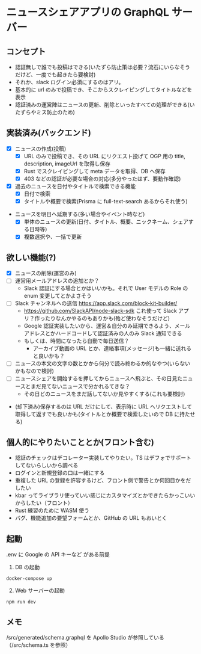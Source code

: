 # ニュースシェアアプリの GraphQL サーバー

## コンセプト

- 認証無しで誰でも投稿はできる(いたずら防止策は必要？流石にいらなそうだけど、一度でも起きたら要検討)
- それか、slack ログイン必須にするのはアリ。
- 基本的に url のみで投稿でき、そこからスクレイピングしてタイトルなどを表示
- 認証済みの運営陣はニュースの更新、削除といったすべての処理ができる(いたずらやミス防止のため)

## 実装済み(バックエンド)

- [x] ニュースの作成(投稿)
  - [x] URL のみで投稿でき、その URL にリクエスト投げて OGP 用の title, description, imageUrl を取得し保存
  - [x] Rust でスクレイピングして meta データを取得、DB へ保存
  - [x] 403 などの認証が必要な場合の対応(多分やったはず、要動作確認)
- [x] 過去のニュースを日付やタイトルで検索できる機能
  - [x] 日付で検索
  - [x] タイトルや概要で検索(Prisma に full-text-search あるからそれ使う)
- ニュースを明日へ延期する(多い場合やイベント時など)
  - [x] 単体のニュースの更新(日付、タイトル、概要、ニックネーム、シェアする日時等)
  - [x] 複数選択や、一括で更新

## 欲しい機能(?)

- [x] ニュースの削除(運営のみ)
- [ ] 運営用メールアドレスの追加とか？
  - Slack 認証にする場合とかはいいかも。それで User モデルの Role の enum 変更してとかよさそう
- [ ] Slack チャンネルへの送信 https://app.slack.com/block-kit-builder/
  - https://github.com/SlackAPI/node-slack-sdk これ使って Slack アプリ？作ったりなんかやるのもありかも(殆ど使わなそうだけど)
  - Google 認証実装したいから、運営＆自分のみ延期できるよう、メールアドレスとかハードコードして認証済みの人のみ Slack 通知できる
  - もしくは、時間になったら自動で毎日送信？
    - アーカイブ動画の URL とか、連絡事項(メッセージ)も一緒に送れると良いかも？
- [ ] ニュースの本文の文字の数とかから何分で読み終わるか的なやつ(いらないかもなので検討)
- [ ] ニュースシェアを開始するを押してからニュースへ飛ぶと、その日見たニュースとまだ見てないニュースで分かれるてきな？
  - その日どのニュースをまだ話してないか見やすくする(これも要検討)
- (却下済み)保存するのは URL だけにして、表示時に URL へリクエストして取得して返すでも良いかも(タイトルとか概要で検索したいので DB に持たせる)

<!-- - サロンのカレンダーを取り込んで自動で延期？でもそうするとカレンダーの信用性とか色々必要になってくる -->
<!-- - 別でサロンのカレンダーアプリ的なの会っても面白いかも。カレンダーつくれて Slack に投稿もできる -->

## 個人的にやりたいこととか(フロント含む)

- 認証のチェックはデコレーター実装してやりたい。TS はデフォでサポートしてないらしいから調べる
- ログインと新規登録の口は一緒にする
- 重複した URL の登録を許容するけど、フロント側で警告とか何回目かをだしたい
- kbar ってライブラリ使っていい感じにカスタマイズとかできたらかっこいいからしたい（フロント）
- Rust 練習のために WASM 使う
- バグ、機能追加の要望フォームとか、GitHub の URL もおいとく

## 起動

.env に Google の API キーなど がある前提

1. DB の起動

```bash:terminal
docker-compose up
```

2. Web サーバーの起動

```bash:terminal
npm run dev
```

## メモ

/src/generated/schema.graphql を Apollo Studio が参照している（/src/schema.ts を参照）
